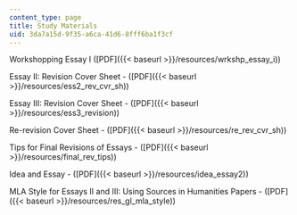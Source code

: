 ```yaml
---
content_type: page
title: Study Materials
uid: 3da7a15d-9f35-a6ca-41d6-8fff6ba1f3cf
---
```


Workshopping Essay I ([PDF]({{< baseurl >}}/resources/wrkshp_essay_i))

Essay II: Revision Cover Sheet - ([PDF]({{< baseurl >}}/resources/ess2_rev_cvr_sh))

Essay III: Revision Cover Sheet - ([PDF]({{< baseurl >}}/resources/ess3_revision))

Re-revision Cover Sheet - ([PDF]({{< baseurl >}}/resources/re_rev_cvr_sh))

Tips for Final Revisions of Essays - ([PDF]({{< baseurl >}}/resources/final_rev_tips))

Idea and Essay - ([PDF]({{< baseurl >}}/resources/idea_essay2))

MLA Style for Essays II and III: Using Sources in Humanities Papers - ([PDF]({{< baseurl >}}/resources/res_gl_mla_style))